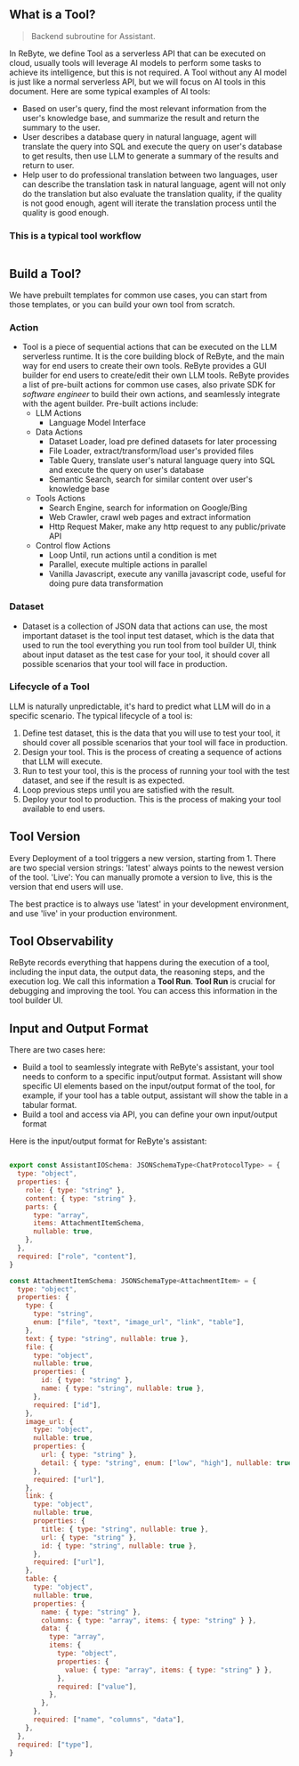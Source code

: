 ## What is a Tool?

> Backend subroutine for Assistant.

In ReByte, we define Tool as a serverless API that can be executed on cloud, usually tools will leverage AI models to perform some tasks to achieve its intelligence, but this is not required. A Tool without any AI model is just like a normal serverless API, but we will focus on AI tools in this document.
Here are some typical examples of AI tools:
* Based on user's query, find the most relevant information from the user's knowledge base, and summarize the result and return the summary to the user.
* User describes a database query in natural language, agent will translate the query into SQL and execute the query on user's database to get results, then use LLM to generate a summary of the results and return to user.
* Help user to do professional translation between two languages, user can describe the translation task in natural language, agent will not only do the translation but also evaluate the translation quality, if the quality is not good enough, agent will iterate the translation process until the quality is good enough. 

### This is a typical tool workflow

<figure><img src="../.gitbook/assets/2.png" alt=""><figcaption></figcaption></figure>

   
## Build a Tool?

We have prebuilt templates for common use cases, you can start from those templates, or you can build your own tool from scratch.

### Action
* Tool is a piece of sequential actions that can be executed on the LLM serverless runtime. It is the core building block of ReByte, and the main way for end users to create their own tools. ReByte provides a GUI builder for end users to create/edit their own LLM tools. ReByte provides a list of pre-built actions for common use cases, also private SDK for _software engineer_ to build their own actions, and seamlessly integrate with the agent builder. Pre-built actions include:
  * LLM Actions
    * Language Model Interface
  * Data Actions
    * Dataset Loader, load pre defined datasets for later processing
    * File Loader, extract/transform/load user's provided files
    * Table Query, translate user's natural language query into SQL and execute the query on user's database
    * Semantic Search, search for similar content over user's knowledge base
  * Tools Actions
    * Search Engine, search for information on Google/Bing
    * Web Crawler, crawl web pages and extract information
    * Http Request Maker, make any http request to any public/private API
  * Control flow Actions
    * Loop Until, run actions until a condition is met
    * Parallel, execute multiple actions in parallel
    * Vanilla Javascript, execute any vanilla javascript code, useful for doing pure data transformation

### Dataset
* Dataset is a collection of JSON data that actions can use, the most important dataset is the tool input test dataset, which is the data that used to run the tool everything you run tool from tool builder UI, think about input dataset as the test case for your tool, it should cover all possible scenarios that your tool will face in production. 

### Lifecycle of a Tool
LLM is naturally unpredictable, it's hard to predict what LLM will do in a specific scenario. The typical lifecycle of a tool is:
1. Define test dataset, this is the data that you will use to test your tool, it should cover all possible scenarios that your tool will face in production.
2. Design your tool. This is the process of creating a sequence of actions that LLM will execute.
3. Run to test your tool, this is the process of running your tool with the test dataset, and see if the result is as expected.
4. Loop previous steps until you are satisfied with the result.
5. Deploy your tool to production. This is the process of making your tool available to end users.

## Tool Version
Every Deployment of a tool triggers a new version, starting from 1.
There are two special version strings:
'latest' always points to the newest version of the tool.
'Live': You can manually promote a version to live, this is the version that end users will use.

The best practice is to always use 'latest' in your development environment,
and use 'live' in your production environment. 

## Tool Observability
ReByte records everything that happens during the execution of a tool,
including the input data, the output data, the reasoning steps, and the execution log.
We call this information a **Tool Run**.
**Tool Run** is crucial for debugging and improving the tool.
You can access this information in the tool builder UI. 

## Input and Output Format

There are two cases here:

* Build a tool to seamlessly integrate with ReByte's assistant, your tool needs to conform to a specific input/output format. Assistant will show specific UI elements based on the input/output format of the tool, for example, if your tool has a table output, assistant will show the table in a tabular format.
* Build a tool and access via API, you can define your own input/output format


Here is the input/output format for ReByte's assistant:

```javascript

export const AssistantIOSchema: JSONSchemaType<ChatProtocolType> = {
  type: "object",
  properties: {
    role: { type: "string" },
    content: { type: "string" },
    parts: {
      type: "array",
      items: AttachmentItemSchema,
      nullable: true,
    },
  },
  required: ["role", "content"],
}

const AttachmentItemSchema: JSONSchemaType<AttachmentItem> = {
  type: "object",
  properties: {
    type: {
      type: "string",
      enum: ["file", "text", "image_url", "link", "table"],
    },
    text: { type: "string", nullable: true },
    file: {
      type: "object",
      nullable: true,
      properties: {
        id: { type: "string" },
        name: { type: "string", nullable: true },
      },
      required: ["id"],
    },
    image_url: {
      type: "object",
      nullable: true,
      properties: {
        url: { type: "string" },
        detail: { type: "string", enum: ["low", "high"], nullable: true },
      },
      required: ["url"],
    },
    link: {
      type: "object",
      nullable: true,
      properties: {
        title: { type: "string", nullable: true },
        url: { type: "string" },
        id: { type: "string", nullable: true },
      },
      required: ["url"],
    },
    table: {
      type: "object",
      nullable: true,
      properties: {
        name: { type: "string" },
        columns: { type: "array", items: { type: "string" } },
        data: {
          type: "array",
          items: {
            type: "object",
            properties: {
              value: { type: "array", items: { type: "string" } },
            },
            required: ["value"],
          },
        },
      },
      required: ["name", "columns", "data"],
    },
  },
  required: ["type"],
}



```

[//]: # (## Knowledge - capture private data)

[//]: # ()
[//]: # (> Ingredient for your Assistant.)

[//]: # ()
[//]: # (* Knowledge is private data that is stored in rebyte managed vector database. ReByte currently provides following connectors for end users to import their knowledge:)

[//]: # (  * Local file, supported file types are:)

[//]: # (    * "doc", "docx", "img", "epub", "jpeg", "jpg", "png", "xls", "xlsx", "ppt", "pptx", "md", "txt", "rtf", "rst", "pdf", "json", "html")

[//]: # (  * Notion)

[//]: # (  * Discord)

[//]: # (  * GitHub)

[//]: # (  * More connectors are coming soon)

[//]: # (* Knowledge can be used in LLM Agents to do semantic search, or to do data augmentation. A great example is to use knowledge to do semantic search on a user's private knowledge base, and use the search result to do data augmentation for a language model, aka **Retrieval Augmented Generation**.)
